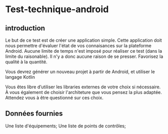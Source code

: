 # Test-technique-android

## introduction
Le but de ce test est de créer une application simple. Cette application doit nous permettre d'évaluer l'état de vos connaisances sur la plateforme Android. Aucune limite de temps n'est imposé pour réaliser ce test (dans la limite du raisonable). Il n'y a donc aucune raison de se presser. Favorisez la qualité à la quantité.

Vous devrez générer un nouveau projet à partir de Android, et utiliser le langage Kotlin

Vous êtes libre d’utiliser les libraries externes de votre choix si nécessaire. À vous également de choisir l'architeture que vous pensez la plus adaptée. Attendez vous à être questionné sur ces choix.


## Données fournies
Une liste d'équipements;
Une liste de points de contrôles;

